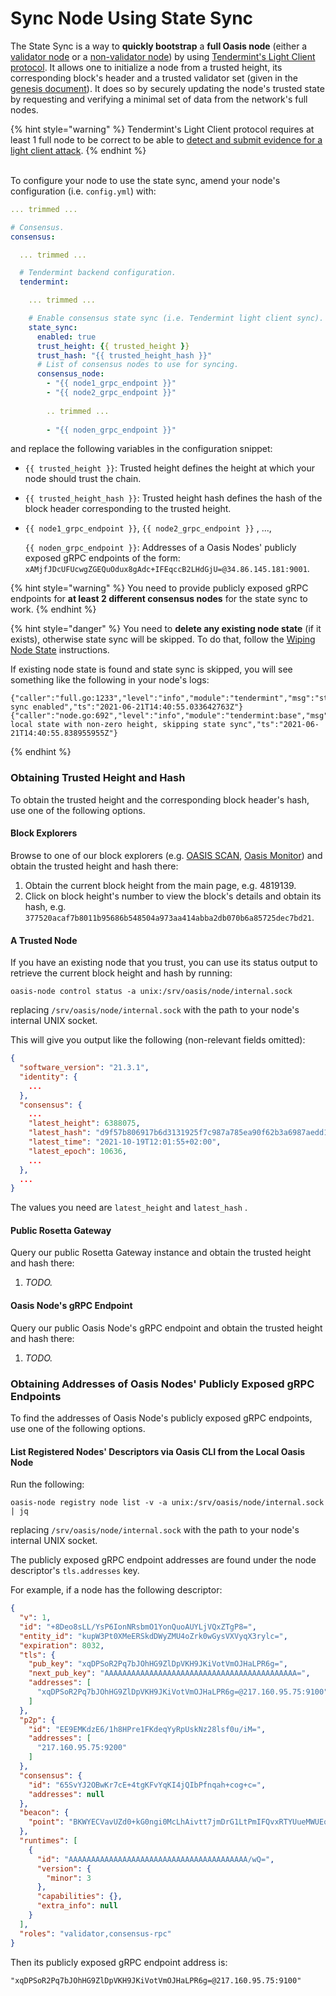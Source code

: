 # Sync Node Using State Sync

The State Sync is a way to **quickly bootstrap** a **full Oasis node** (either a [validator node](../set-up-your-node/run-validator.md) or a [non-validator node](../set-up-your-node/run-non-validator.md)) by  using [Tendermint's Light Client protocol](https://docs.tendermint.com/master/spec/light-client/). It allows one to initialize a node from a trusted height, its corresponding block's header and a trusted validator set (given in the [genesis document](../../oasis-network/genesis-doc.md)). It does so by securely updating the node's trusted state by requesting and verifying a minimal set of data from the network's full nodes.

{% hint style="warning" %}
Tendermint's Light Client protocol requires at least 1 full node to be correct to be able to [detect and submit evidence for a light client attack](https://docs.tendermint.com/master/spec/light-client/#attack-detection).
{% endhint %}

\
To configure your node to use the state sync, amend your node's configuration (i.e. `config.yml`) with:

```yaml
... trimmed ...

# Consensus.
consensus:

  ... trimmed ...

  # Tendermint backend configuration.
  tendermint:

    ... trimmed ...

    # Enable consensus state sync (i.e. Tendermint light client sync).
    state_sync:
      enabled: true
      trust_height: {{ trusted_height }}
      trust_hash: "{{ trusted_height_hash }}"
      # List of consensus nodes to use for syncing.
      consensus_node:
        - "{{ node1_grpc_endpoint }}"
        - "{{ node2_grpc_endpoint }}"
        
        .. trimmed ...
        
        - "{{ noden_grpc_endpoint }}"

```

and replace the following variables in the configuration snippet:

* `{{ trusted_height }}`: Trusted height defines the height at which your node should trust the chain.
* `{{ trusted_height_hash }}`: Trusted height hash defines the hash of the block header corresponding to the trusted height.
*   `{{ node1_grpc_endpoint }}`, `{{ node2_grpc_endpoint }}` , ...,&#x20;

    `{{ noden_grpc_endpoint }}`: Addresses of a Oasis Nodes' publicly exposed gRPC endpoints of the form: `xAMjfJDcUFUcwgZGEQuOdux8gAdc+IFEqccB2LHdGjU=@34.86.145.181:9001`.

{% hint style="warning" %}
You need to provide publicly exposed gRPC endpoints for **at least 2 different consensus nodes** for the state sync to work.
{% endhint %}

{% hint style="danger" %}
You need to **delete any existing node state** (if it exists), otherwise state sync will be skipped. To do that, follow the [Wiping Node State](../maintenance-guides/wiping-node-state.md#state-wipe-and-keep-node-identity) instructions.

If existing node state is found and state sync is skipped, you will see something like the following in your node's logs:

```
{"caller":"full.go:1233","level":"info","module":"tendermint","msg":"state sync enabled","ts":"2021-06-21T14:40:55.033642763Z"}
{"caller":"node.go:692","level":"info","module":"tendermint:base","msg":"Found local state with non-zero height, skipping state sync","ts":"2021-06-21T14:40:55.838955955Z"}
```
{% endhint %}

### Obtaining Trusted Height and Hash

To obtain the trusted height and the corresponding block header's hash, use one of the following options.

#### Block Explorers

Browse to one of our block explorers (e.g. [OASIS SCAN](https://www.oasisscan.com), [Oasis Monitor](https://oasismonitor.com)) and obtain the trusted height and hash there:

1. Obtain the current block height from the main page, e.g. 4819139.
2. Click on block height's number to view the block's details and obtain its hash, e.g. `377520acaf7b8011b95686b548504a973aa414abba2db070b6a85725dec7bd21`.

#### A Trusted Node

If you have an existing node that you trust, you can use its status output to retrieve the current block height and hash by running:

```
oasis-node control status -a unix:/srv/oasis/node/internal.sock
```

replacing `/srv/oasis/node/internal.sock` with the path to your node's internal UNIX socket.

This will give you output like the following (non-relevant fields omitted):

```json
{
  "software_version": "21.3.1",
  "identity": {
    ...
  },
  "consensus": {
    ...
    "latest_height": 6388075,
    "latest_hash": "d9f57b806917b6d3131925f7c987a785ea90f62b3a6987aedd1abdc371d84403",
    "latest_time": "2021-10-19T12:01:55+02:00",
    "latest_epoch": 10636,
    ...
  },
  ...
}
```

The values you need are `latest_height` and `latest_hash` .

#### Public Rosetta Gateway

Query our public Rosetta Gateway instance and obtain the trusted height and hash there:

1. _TODO._

#### Oasis Node's gRPC Endpoint

Query our public Oasis Node's gRPC endpoint and obtain the trusted height and hash there:

1. _TODO._

### Obtaining Addresses of Oasis Nodes' Publicly Exposed gRPC Endpoints

To find the addresses of Oasis Node's publicly exposed gRPC endpoints, use one of the following options.

#### List Registered Nodes' Descriptors via Oasis CLI from the Local Oasis Node

Run the following:

```
oasis-node registry node list -v -a unix:/srv/oasis/node/internal.sock | jq
```

replacing `/srv/oasis/node/internal.sock` with the path to your node's internal UNIX socket.

The publicly exposed gRPC endpoint addresses are found under the node descriptor's `tls.addresses` key.

For example, if a node has the following descriptor:

```json
{
  "v": 1,
  "id": "+8Deo8sLL/YsP6IonNRsbmO1YonQuoAUYLjVQxZTgP8=",
  "entity_id": "kupW3Pt0XMeERSkdDWyZMU4oZrk0wGysVXVyqX3rylc=",
  "expiration": 8032,
  "tls": {
    "pub_key": "xqDPSoR2Pq7bJOhHG9ZlDpVKH9JKiVotVmOJHaLPR6g=",
    "next_pub_key": "AAAAAAAAAAAAAAAAAAAAAAAAAAAAAAAAAAAAAAAAAAA=",
    "addresses": [
      "xqDPSoR2Pq7bJOhHG9ZlDpVKH9JKiVotVmOJHaLPR6g=@217.160.95.75:9100"
    ]
  },
  "p2p": {
    "id": "EE9EMKdzE6/1h8HPre1FKdeqYyRpUskNz28lsf0u/iM=",
    "addresses": [
      "217.160.95.75:9200"
    ]
  },
  "consensus": {
    "id": "65SvYJ2OBwKr7cE+4tgKFvYqKI4jQIbPfnqah+cog+c=",
    "addresses": null
  },
  "beacon": {
    "point": "BKWYECVavUZd0+kG0ngi0McLhAivtt7jmDrG1LtPmIFQvxRTYUueMWUEqvMQL7CAdiQb6SaxgM2NU3HdypJhWhM="
  },
  "runtimes": [
    {
      "id": "AAAAAAAAAAAAAAAAAAAAAAAAAAAAAAAAAAAAAAAA/wQ=",
      "version": {
        "minor": 3
      },
      "capabilities": {},
      "extra_info": null
    }
  ],
  "roles": "validator,consensus-rpc"
}
```

Then its publicly exposed gRPC endpoint address is:

```
"xqDPSoR2Pq7bJOhHG9ZlDpVKH9JKiVotVmOJHaLPR6g=@217.160.95.75:9100"
```
